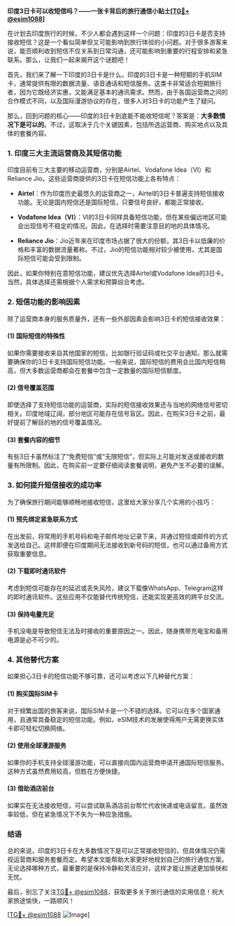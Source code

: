 **印度3日卡可以收短信吗？——一张卡背后的旅行通信小贴士[[TG💪+ @esim1088](https://t.me/s/esim1088)]**

在计划去印度旅行的时候，不少人都会遇到这样一个问题：印度的3日卡是否支持接收短信？这是一个看似简单但又可能影响到旅行体验的小问题。对于很多游客来说，能否顺利收到短信不仅关系到日常沟通，还可能影响到重要的行程安排和紧急联系。那么，让我们一起来揭开这个谜题吧！

首先，我们来了解一下印度的3日卡是什么。印度的3日卡是一种短期的手机SIM卡，通常提供有限的数据流量、语音通话和短信服务。这类卡非常适合短期旅行者，因为它既经济实惠，又能满足基本的通讯需求。然而，由于各国运营商之间的合作模式不同，以及国际漫游协议的存在，很多人对3日卡的功能产生了疑问。

那么，回到问题的核心——印度的3日卡到底能不能收短信呢？答案是：**大多数情况下是可以的**。不过，这取决于几个关键因素，包括所选运营商、购买地点以及具体的套餐内容。

### **1. 印度三大主流运营商及其短信功能**
印度目前有三大主要的移动运营商，分别是Airtel、Vodafone Idea（VI）和Reliance Jio。这些运营商提供的3日卡在短信功能上各有特点：

- **Airtel**：作为印度历史最悠久的运营商之一，Airtel的3日卡普遍支持短信接收功能。无论是国内短信还是国际短信，只要信号良好，都能正常接收。
  
- **Vodafone Idea（VI）**：VI的3日卡同样具备短信功能，但在某些偏远地区可能会出现信号不稳定的情况。因此，在选择时需要注意目的地的具体情况。

- **Reliance Jio**：Jio近年来在印度市场占据了很大的份额，其3日卡以低廉的价格和丰富的数据流量著称。不过，Jio的短信功能相对较少被使用，尤其是国际短信可能会受到限制。

因此，如果你特别在意短信功能，建议优先选择Airtel或Vodafone Idea的3日卡。当然，具体选择还需根据个人需求和预算综合考虑。

### **2. 短信功能的影响因素**
除了运营商本身的服务质量外，还有一些外部因素会影响3日卡的短信接收效果：

#### **(1) 国际短信的特殊性**
如果你需要接收来自其他国家的短信，比如银行验证码或社交平台通知，那么就需要确保你的3日卡支持国际短信功能。一般来说，国际短信的费用会比国内短信稍高，但大多数运营商都会在套餐中包含一定数量的国际短信额度。

#### **(2) 信号覆盖范围**
即使选择了支持短信功能的运营商，实际的短信接收效果还与当地的网络信号密切相关。印度地域辽阔，部分地区可能存在信号盲区。因此，在购买3日卡之前，最好提前了解目的地的信号覆盖情况。

#### **(3) 套餐内容的细节**
有些3日卡虽然标注了“免费短信”或“无限短信”，但实际上可能对发送或接收的数量有所限制。因此，在购买前一定要仔细阅读套餐说明，避免产生不必要的误解。

### **3. 如何提升短信接收的成功率**
为了确保旅行期间能够顺畅地接收短信，这里给大家分享几个实用的小技巧：

#### **(1) 预先绑定紧急联系方式**
在出发前，将常用的手机号码和电子邮件地址记录下来，并通过短信或邮件的方式发送给自己。这样即便在印度期间无法接收到新号码的短信，也可以通过备用方式获取重要信息。

#### **(2) 下载即时通讯软件**
考虑到短信可能存在的延迟或丢失风险，建议下载像WhatsApp、Telegram这样的即时通讯软件。这些应用不仅能替代传统短信，还能实现更高效的跨平台交流。

#### **(3) 保持电量充足**
手机没电是导致短信无法及时接收的重要原因之一。因此，随身携带充电宝和备用电源是必不可少的。

### **4. 其他替代方案**
如果担心3日卡的短信功能不够可靠，还可以考虑以下几种替代方案：

#### **(1) 购买国际SIM卡**
对于频繁出国的旅客来说，国际SIM卡是一个不错的选择。它可以在多个国家通用，且通常具备稳定的短信功能。例如，eSIM技术的发展使得用户无需更换实体卡即可轻松切换网络。

#### **(2) 使用全球漫游服务**
如果你的手机支持全球漫游功能，可以直接向国内运营商申请开通国际短信服务。这种方式虽然费用较高，但胜在方便快捷。

#### **(3) 借助酒店前台**
如果实在无法接收短信，可以尝试联系酒店前台帮忙代收快递或电话留言。虽然效率较低，但在紧急情况下不失为一种应急措施。

### **结语**
总的来说，印度的3日卡在大多数情况下是可以正常接收短信的，但具体情况仍需视运营商和服务套餐而定。希望本文能帮助大家更好地规划自己的旅行通信方案。无论选择哪种方式，最重要的是保持冷静和灵活应对，这样才能让旅途更加愉快和无忧。

最后，别忘了关注[TG💪+ @esim1088](https://t.me/s/esim1088)，获取更多关于旅行通信的实用信息！祝大家旅途愉快，一路顺风！

[[TG💪+ @esim1088](https://t.me/s/esim1088) ![Image](https://i.postimg.cc/4NQfJmqS/Snipaste-2025-05-13-00-14-12.png)]